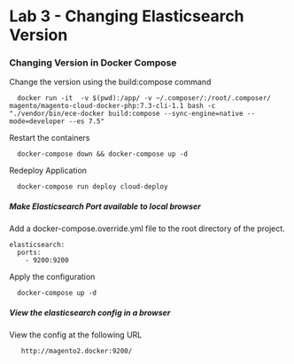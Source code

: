 # Lab 3 - Changing Elasticsearch Version

### Changing Version in Docker Compose

Change the version using the build:compose command

      docker run -it  -v $(pwd):/app/ -v ~/.composer/:/root/.composer/ magento/magento-cloud-docker-php:7.3-cli-1.1 bash -c "./vendor/bin/ece-docker build:compose --sync-engine=native --mode=developer --es 7.5"
      
Restart the containers

      docker-compose down && docker-compose up -d
      
Redeploy Application
      
      docker-compose run deploy cloud-deploy

##### Make Elasticsearch Port available to local browser      
Add a docker-compose.override.yml file to the root directory of the project. 
    
    elasticsearch:
      ports:
        - 9200:9200

Apply the configuration

      docker-compose up -d
     
     
##### View the elasticsearch config in a browser

View the config at the following URL

       http://magento2.docker:9200/
